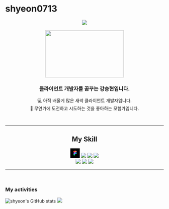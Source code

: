 # shyeon0713
<div align="center">
<img src = "https://capsule-render.vercel.app/api?type=waving&color=ACBCFF&fontColor=0F1035&width=600&height=200&section=header&text=Welcome+to+Shyeon's+Github!&fontSize=50"/>
</div>

 
<p align="center">
<img src="https://i.pinimg.com/originals/a7/2d/89/a72d8984cac21ba842bc258c36924b0a.gif" align="center" width="250" height="150"/>
<br/>
  
<div align="center">
  
### 클라이언트 개발자를 꿈꾸는 강승현입니다.
💻 아직 배울게 많은 새싹 클라이언트 개발자입니다.
<br/>
💬 무언가에 도전하고 시도하는 것을 좋아하는 모험가입니다.
</div>
<br/>

***
<div align="center">
 
## My Skill
</div>
<p align="center">
<code><img height="30" src="https://raw.githubusercontent.com/github/explore/05d0f0dfceafd861bdf2b53559399dae7b2e2d8b/topics/figma/figma.png"></code>
<code><img height="30" src="https://imghub.insilicogen.com/media/photos/lbj_notion_0.png"></code>
<code><img height="40" src="https://velog.velcdn.com/images/kkkh0315/post/66fd2e94-745a-49fc-9c75-7d851551860f/image.png"></code>
<code><img height="40" src="https://img.etnews.com/photonews/2103/1396211_20210325190939_408_0012.jpg"></code>
<br/>
<code><img height="40" src="https://i.namu.wiki/i/ibbybSSzR8B4ENbvnmiYkHao5A6uJln1lVHjwWN9ih9LqBAUGx-89bjd-FAdjdk8Cyq_ST6vD79q7KWnUiyMxdBd7wH_X31p9GgV8ytxTJTMhelbfXowjpM1WIuXRkWpRjoUme3Ha6soUnihluATQg.svg"></code>
<code><img height="40" src="https://i.namu.wiki/i/Rv7cLGvX03Y-IX85VC6HXqtKuAhofMYJdodeW2v38Ghm6eCgDCqAhjXWcAWb0MB5UdvweeYI8QLNalwMevPplw.svg"></code>
<code><img height="60" src="https://cafe24.poxo.com/ec01/softinfoservice/HOvhRhvOk+Cp2KY4JuusAg1TPGP/nGI3/XkpBD7wLoDuvbWsROqnC/4fAa/EKO0owSYxwtRXYM1hMtpNtJ2ULQ==/_/web/product/medium/202204/72124c24c2edfbeaf342c69e38d3ade4.jpg"></code>
 <br/>
  
***
<br/>

### My activities

![shyeon's GitHub stats](https://github-readme-stats.vercel.app/api?username=shyeon0713&show_icons=true&bg_color=0F2F4F&text_color=ffffff)
![](https://github-readme-stats.vercel.app/api/top-langs/?username=shyeon0713&layout=compact)

